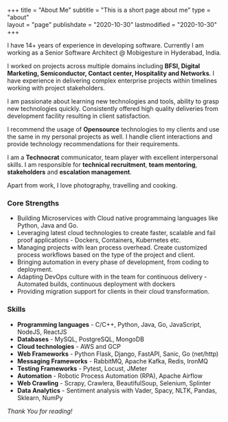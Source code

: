 +++
title = "About Me"
subtitle = "This is a short page about me"
type = "about"  
layout = "page"
publishdate = "2020-10-30"
lastmodified = "2020-10-30"
+++

I have 14+ years of experience in developing software. Currently I am working as a Senior Software Architect @ Mobigesture in Hyderabad, India.

I worked on projects across multiple domains including **BFSI, Digital Marketing, Semiconductor, Contact center, Hospitality and Networks**. I have experience in delivering complex enterprise projects within timelines working with project stakeholders.  

I am passionate about learning new technologies and tools, ability to grasp new technologies quickly. Consistently offered high quality deliveries from development facility resulting in client satisfaction.

I recommend the usage of **Opensource** technologies to my clients and use the same in my personal projects as well. I handle client interactions and provide technology recommendations for their requirements.

I am a **Technocrat** communicator, team player with excellent interpersonal skills. I am responsible for **technical recruitment**, **team mentoring**, **stakeholders** and **escalation management**.

Apart from work, I love photography, travelling and cooking.

### Core Strengths
* Building Microservices with Cloud native programmaing languages like Python, Java and Go.
* Leveraging latest cloud technologies to create faster, scalable and fail proof applications - Dockers, Containers, Kubernetes etc.
* Managing projects with lean process overhead. Create customized process workflows based on the type of the project and client.
* Bringing automation in every phase of development, from coding to deployment. 
* Adapting DevOps culture with in the team for continuous delivery - Automated builds, continuous deployment with dockers
* Providing migration support for clients in their cloud transformation.

### Skills
* **Programming languages** - C/C++, Python, Java, Go, JavaScript, NodeJS, ReactJS
* **Databases** - MySQL, PostgreSQL, MongoDB
* **Cloud technologies** - AWS and GCP
* **Web Frameworks** - Python Flask, Django, FastAPI, Sanic, Go (net/http)
* **Messaging Frameworks** - RabbitMQ, Apache Kafka, Redis, IronMQ
* **Testing Frameworks** - Pytest, Locust, JMeter
* **Automation** - Robotic Process Automation (RPA), Apache Airflow
* **Web Crawling** - Scrapy, Crawlera, BeautifulSoup, Selenium, Splinter
* **Data Analytics** - Sentiment analysis with Vader, Spacy, NLTK, Pandas, Sklearn, NumPy

*Thank You for reading!*
